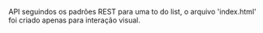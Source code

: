 API seguindos os padrões REST para uma to do list, o arquivo 'index.html' foi criado apenas para interação visual.
